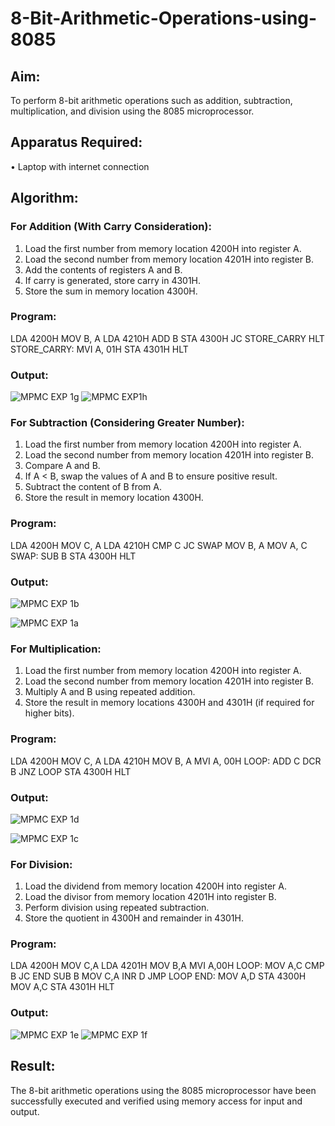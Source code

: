 # 8-Bit-Arithmetic-Operations-using-8085
## Aim:
To perform 8-bit arithmetic operations such as addition, subtraction, multiplication, and division using the 8085 microprocessor.

## Apparatus Required:
•	Laptop with internet connection

## Algorithm:

### For Addition (With Carry Consideration):
1.	Load the first number from memory location 4200H into register A.
2.	Load the second number from memory location 4201H into register B.
3.	Add the contents of registers A and B.
4.	If carry is generated, store carry in 4301H.
5.	Store the sum in memory location 4300H.
   
### Program:
LDA 4200H
MOV B, A
LDA 4210H
ADD B
STA 4300H
JC STORE_CARRY
HLT
STORE_CARRY: MVI A, 01H
STA 4301H
HLT

### Output:
![MPMC EXP 1g](https://github.com/user-attachments/assets/16443cfd-0b42-47a6-af44-d2f6555c9124)
![MPMC EXP1h](https://github.com/user-attachments/assets/efa04cca-fcdf-4e2c-b893-57d353063cae)




### For Subtraction (Considering Greater Number):
1.	Load the first number from memory location 4200H into register A.
2.	Load the second number from memory location 4201H into register B.
3.	Compare A and B.
4.	If A < B, swap the values of A and B to ensure positive result.
5.	Subtract the content of B from A.
6.	Store the result in memory location 4300H.

### Program:
LDA 4200H
MOV C, A
LDA 4210H
CMP C
JC SWAP
MOV B, A
MOV A, C
SWAP:
SUB B
STA 4300H
HLT

### Output:
![MPMC EXP 1b](https://github.com/user-attachments/assets/75f15ce5-5e23-41d0-a2da-70253e353934)

![MPMC EXP 1a](https://github.com/user-attachments/assets/ec0aa8f9-1e94-47ed-b011-89cb02e6a67c)


### For Multiplication:
1.	Load the first number from memory location 4200H into register A.
2.	Load the second number from memory location 4201H into register B.
3.	Multiply A and B using repeated addition.
4.	Store the result in memory locations 4300H and 4301H (if required for higher bits).

### Program:
LDA 4200H
MOV C, A
LDA 4210H
MOV B, A
MVI A, 00H
LOOP: ADD C
DCR B
JNZ LOOP
STA 4300H
HLT

### Output:
![MPMC EXP 1d](https://github.com/user-attachments/assets/e4a7cf0b-1e9e-4c58-9a8d-db5552b96da4)


![MPMC EXP 1c](https://github.com/user-attachments/assets/c1ea6c61-6149-4ef8-87b3-09eda8125f85)




### For Division:
1.	Load the dividend from memory location 4200H into register A.
2.	Load the divisor from memory location 4201H into register B.
3.	Perform division using repeated subtraction.
4.	Store the quotient in 4300H and remainder in 4301H.

### Program:
LDA 4200H
MOV C,A
LDA 4201H
MOV B,A
MVI A,00H
LOOP: MOV A,C
CMP B
JC END
SUB B
MOV C,A
INR D
JMP LOOP
END: MOV A,D
STA 4300H
MOV A,C
STA 4301H
HLT


### Output:
![MPMC EXP 1e](https://github.com/user-attachments/assets/2634b231-d73f-4bb3-b1c4-8e3299ccaba1)
![MPMC EXP 1f](https://github.com/user-attachments/assets/6820ce10-cd27-44db-9ab3-e0fdb5f2acb5)




## Result:
The 8-bit arithmetic operations using the 8085 microprocessor have been successfully executed and verified using memory access for input and output.

